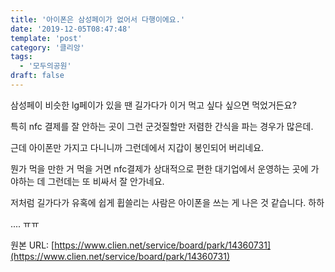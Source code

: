 ```yaml
---
title: '아이폰은 삼성페이가 없어서 다행이에요.'
date: '2019-12-05T08:47:48'
template: 'post'
category: '클리앙'
tags: 
  - '모두의공원'
draft: false
---
```


삼성페이 비슷한 lg페이가 있을 땐 길가다가 이거 먹고 싶다 싶으면 먹었거든요?

특히 nfc 결제를 잘 안하는 곳이 그런 군것질할만 저렴한 간식을 파는 경우가 많은데.

근데 아이폰만 가지고 다니니까 그런데에서 지갑이 봉인되어 버리네요.

뭔가 먹을 만한 거 먹을 거면 nfc결제가 상대적으로 편한 대기업에서 운영하는 곳에 가야하는 데 그런데는 또 비싸서 잘 안가네요.

저처럼 길가다가 유혹에 쉽게 휩쓸리는 사람은 아이폰을 쓰는 게 나은 것 같습니다. 하하

.... ㅠㅠ

원본 URL: [https://www.clien.net/service/board/park/14360731](https://www.clien.net/service/board/park/14360731)